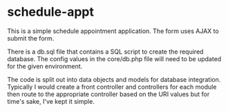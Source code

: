 # schedule-appt

This is a simple schedule appointment application. The form uses AJAX to submit the form. 

There is a db.sql file that contains a SQL script to create the required database.  The config values in the core/db.php file will need to be updated for the given environment.

The code is split out into data objects and models for database integration. Typically I would create a front controller and controllers for each module then route to the appropriate controller based on the URI values but for time's sake, I've kept it simple. 

